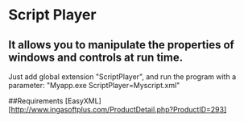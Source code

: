 # Script Player

## It allows you to manipulate the properties of windows and controls at run time.
Just add global extension "ScriptPlayer", and run the program with a parameter: "Myapp.exe ScriptPlayer=Myscript.xml"


##Requirements
[EasyXML][http://www.ingasoftplus.com/ProductDetail.php?ProductID=293]

